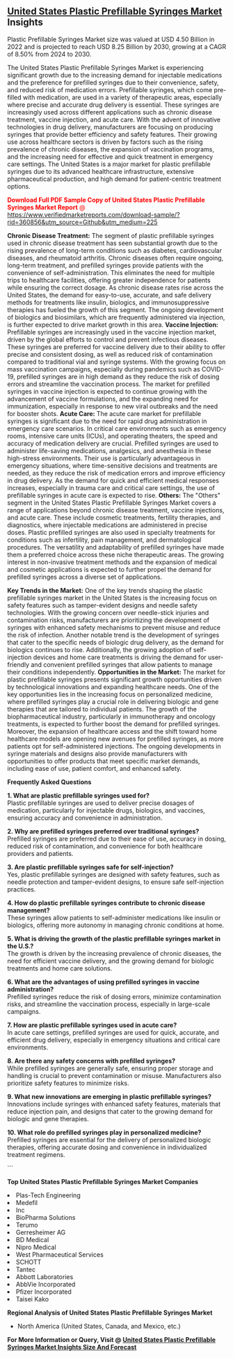 <h2><a href="https://www.verifiedmarketreports.com/download-sample/?rid=360856&amp;utm_source=Github&amp;utm_medium=225" target="_blank">United States Plastic Prefillable Syringes Market</a> Insights</h2><p>Plastic Prefillable Syringes Market size was valued at USD 4.50 Billion in 2022 and is projected to reach USD 8.25 Billion by 2030, growing at a CAGR of 8.50% from 2024 to 2030.</p><p> <p>The United States Plastic Prefillable Syringes Market is experiencing significant growth due to the increasing demand for injectable medications and the preference for prefilled syringes due to their convenience, safety, and reduced risk of medication errors. Prefillable syringes, which come pre-filled with medication, are used in a variety of therapeutic areas, especially where precise and accurate drug delivery is essential. These syringes are increasingly used across different applications such as chronic disease treatment, vaccine injection, and acute care. With the advent of innovative technologies in drug delivery, manufacturers are focusing on producing syringes that provide better efficiency and safety features. Their growing use across healthcare sectors is driven by factors such as the rising prevalence of chronic diseases, the expansion of vaccination programs, and the increasing need for effective and quick treatment in emergency care settings. The United States is a major market for plastic prefillable syringes due to its advanced healthcare infrastructure, extensive pharmaceutical production, and high demand for patient-centric treatment options. <p><span class=""><span style="color: #ff0000;"><strong>Download Full PDF Sample Copy of United States Plastic Prefillable Syringes Market Report</strong> @ </span><a href="https://www.verifiedmarketreports.com/download-sample/?rid=360856&amp;utm_source=Github&amp;utm_medium=225" target="_blank">https://www.verifiedmarketreports.com/download-sample/?rid=360856&amp;utm_source=Github&amp;utm_medium=225</a></span></p></p> <p><b>Chronic Disease Treatment:</b> The segment of plastic prefillable syringes used in chronic disease treatment has seen substantial growth due to the rising prevalence of long-term conditions such as diabetes, cardiovascular diseases, and rheumatoid arthritis. Chronic diseases often require ongoing, long-term treatment, and prefilled syringes provide patients with the convenience of self-administration. This eliminates the need for multiple trips to healthcare facilities, offering greater independence for patients while ensuring the correct dosage. As chronic disease rates rise across the United States, the demand for easy-to-use, accurate, and safe delivery methods for treatments like insulin, biologics, and immunosuppressive therapies has fueled the growth of this segment. The ongoing development of biologics and biosimilars, which are frequently administered via injection, is further expected to drive market growth in this area. <b>Vaccine Injection:</b> Prefillable syringes are increasingly used in the vaccine injection market, driven by the global efforts to control and prevent infectious diseases. These syringes are preferred for vaccine delivery due to their ability to offer precise and consistent dosing, as well as reduced risk of contamination compared to traditional vial and syringe systems. With the growing focus on mass vaccination campaigns, especially during pandemics such as COVID-19, prefilled syringes are in high demand as they reduce the risk of dosing errors and streamline the vaccination process. The market for prefilled syringes in vaccine injection is expected to continue growing with the advancement of vaccine formulations, and the expanding need for immunization, especially in response to new viral outbreaks and the need for booster shots. <b>Acute Care:</b> The acute care market for prefillable syringes is significant due to the need for rapid drug administration in emergency care scenarios. In critical care environments such as emergency rooms, intensive care units (ICUs), and operating theaters, the speed and accuracy of medication delivery are crucial. Prefilled syringes are used to administer life-saving medications, analgesics, and anesthesia in these high-stress environments. Their use is particularly advantageous in emergency situations, where time-sensitive decisions and treatments are needed, as they reduce the risk of medication errors and improve efficiency in drug delivery. As the demand for quick and efficient medical responses increases, especially in trauma care and critical care settings, the use of prefillable syringes in acute care is expected to rise. <b>Others:</b> The "Others" segment in the United States Plastic Prefillable Syringes Market covers a range of applications beyond chronic disease treatment, vaccine injections, and acute care. These include cosmetic treatments, fertility therapies, and diagnostics, where injectable medications are administered in precise doses. Plastic prefilled syringes are also used in specialty treatments for conditions such as infertility, pain management, and dermatological procedures. The versatility and adaptability of prefilled syringes have made them a preferred choice across these niche therapeutic areas. The growing interest in non-invasive treatment methods and the expansion of medical and cosmetic applications is expected to further propel the demand for prefilled syringes across a diverse set of applications. <p><b>Key Trends in the Market:</b> One of the key trends shaping the plastic prefillable syringes market in the United States is the increasing focus on safety features such as tamper-evident designs and needle safety technologies. With the growing concern over needle-stick injuries and contamination risks, manufacturers are prioritizing the development of syringes with enhanced safety mechanisms to prevent misuse and reduce the risk of infection. Another notable trend is the development of syringes that cater to the specific needs of biologic drug delivery, as the demand for biologics continues to rise. Additionally, the growing adoption of self-injection devices and home care treatments is driving the demand for user-friendly and convenient prefilled syringes that allow patients to manage their conditions independently. <b>Opportunities in the Market:</b> The market for plastic prefillable syringes presents significant growth opportunities driven by technological innovations and expanding healthcare needs. One of the key opportunities lies in the increasing focus on personalized medicine, where prefilled syringes play a crucial role in delivering biologic and gene therapies that are tailored to individual patients. The growth of the biopharmaceutical industry, particularly in immunotherapy and oncology treatments, is expected to further boost the demand for prefilled syringes. Moreover, the expansion of healthcare access and the shift toward home healthcare models are opening new avenues for prefilled syringes, as more patients opt for self-administered injections. The ongoing developments in syringe materials and designs also provide manufacturers with opportunities to offer products that meet specific market demands, including ease of use, patient comfort, and enhanced safety. <p><b>Frequently Asked Questions</b></p> <p><b>1. What are plastic prefillable syringes used for?</b><br>Plastic prefillable syringes are used to deliver precise dosages of medication, particularly for injectable drugs, biologics, and vaccines, ensuring accuracy and convenience in administration.</p> <p><b>2. Why are prefilled syringes preferred over traditional syringes?</b><br>Prefilled syringes are preferred due to their ease of use, accuracy in dosing, reduced risk of contamination, and convenience for both healthcare providers and patients.</p> <p><b>3. Are plastic prefillable syringes safe for self-injection?</b><br>Yes, plastic prefillable syringes are designed with safety features, such as needle protection and tamper-evident designs, to ensure safe self-injection practices.</p> <p><b>4. How do plastic prefillable syringes contribute to chronic disease management?</b><br>These syringes allow patients to self-administer medications like insulin or biologics, offering more autonomy in managing chronic conditions at home.</p> <p><b>5. What is driving the growth of the plastic prefillable syringes market in the U.S.?</b><br>The growth is driven by the increasing prevalence of chronic diseases, the need for efficient vaccine delivery, and the growing demand for biologic treatments and home care solutions.</p> <p><b>6. What are the advantages of using prefilled syringes in vaccine administration?</b><br>Prefilled syringes reduce the risk of dosing errors, minimize contamination risks, and streamline the vaccination process, especially in large-scale campaigns.</p> <p><b>7. How are plastic prefillable syringes used in acute care?</b><br>In acute care settings, prefilled syringes are used for quick, accurate, and efficient drug delivery, especially in emergency situations and critical care environments.</p> <p><b>8. Are there any safety concerns with prefilled syringes?</b><br>While prefilled syringes are generally safe, ensuring proper storage and handling is crucial to prevent contamination or misuse. Manufacturers also prioritize safety features to minimize risks.</p> <p><b>9. What new innovations are emerging in plastic prefillable syringes?</b><br>Innovations include syringes with enhanced safety features, materials that reduce injection pain, and designs that cater to the growing demand for biologic and gene therapies.</p> <p><b>10. What role do prefilled syringes play in personalized medicine?</b><br>Prefilled syringes are essential for the delivery of personalized biologic therapies, offering accurate dosing and convenience in individualized treatment regimens.</p> ```</p><p><strong>Top United States Plastic Prefillable Syringes Market Companies</strong></p><div data-test-id=""><p><li>Plas-Tech Engineering</li><li> Medefil</li><li> Inc</li><li> BioPharma Solutions</li><li> Terumo</li><li> Gerresheimer AG</li><li> BD Medical</li><li> Nipro Medical</li><li> West Pharmaceutical Services</li><li> SCHOTT</li><li> Tantec</li><li> Abbott Laboratories</li><li> AbbVie Incorporated</li><li> Pfizer Incorporated</li><li> Taisei Kako</li></p><div><strong>Regional Analysis of&nbsp;United States Plastic Prefillable Syringes Market</strong></div><ul><li dir="ltr"><p dir="ltr">North America&nbsp;(United States, Canada, and Mexico, etc.)</p></li></ul><p><strong>For More Information or Query, Visit @&nbsp;</strong><strong><a href="https://www.verifiedmarketreports.com/product/plastic-prefillable-syringes-market/?utm_source=Github&amp;utm_medium=225" target="_blank">United States Plastic Prefillable Syringes Market Insights Size And Forecast</a></strong></p></div>

